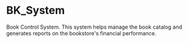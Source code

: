 # BK_System
Book Control System.
This system helps manage the book catalog and generates reports on the bookstore's financial performance.